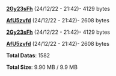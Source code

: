 [**2Gy23sFh**](/data/2Gy23sFh.txt) (24/12/22 - 21:42)- 4129 bytes

[**AfU5zvfd**](/data/AfU5zvfd.txt) (24/12/22 - 21:42)- 2608 bytes

[**2Gy23sFh**](/data/2Gy23sFh.txt) (24/12/22 - 21:42)- 4129 bytes

[**AfU5zvfd**](/data/AfU5zvfd.txt) (24/12/22 - 21:42)- 2608 bytes

**Total Datas**: 1582

**Total Size**: 9.90 MB / 9.9 MB